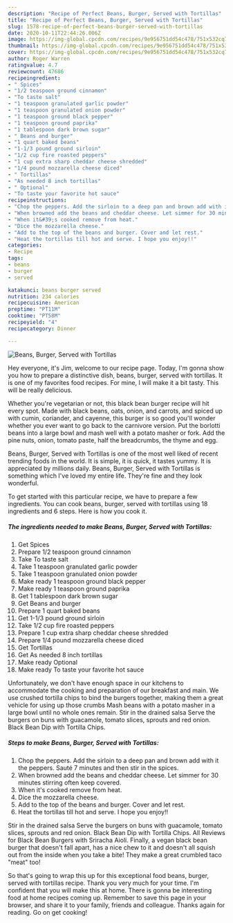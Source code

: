 ```yaml
---
description: "Recipe of Perfect Beans, Burger, Served with Tortillas"
title: "Recipe of Perfect Beans, Burger, Served with Tortillas"
slug: 1578-recipe-of-perfect-beans-burger-served-with-tortillas
date: 2020-10-11T22:44:26.006Z
image: https://img-global.cpcdn.com/recipes/9e956751dd54c478/751x532cq70/beans-burger-served-with-tortillas-recipe-main-photo.jpg
thumbnail: https://img-global.cpcdn.com/recipes/9e956751dd54c478/751x532cq70/beans-burger-served-with-tortillas-recipe-main-photo.jpg
cover: https://img-global.cpcdn.com/recipes/9e956751dd54c478/751x532cq70/beans-burger-served-with-tortillas-recipe-main-photo.jpg
author: Roger Warren
ratingvalue: 4.7
reviewcount: 47686
recipeingredient:
- " Spices"
- "1/2 teaspoon ground cinnamon"
- "To taste salt"
- "1 teaspoon granulated garlic powder"
- "1 teaspoon granulated onion powder"
- "1 teaspoon ground black pepper"
- "1 teaspoon ground paprika"
- "1 tablespoon dark brown sugar"
- " Beans and burger"
- "1 quart baked beans"
- "1-1/3 pound ground sirloin"
- "1/2 cup fire roasted peppers"
- "1 cup extra sharp cheddar cheese shredded"
- "1/4 pound mozzarella cheese diced"
- " Tortillas"
- "As needed 8 inch tortillas"
- " Optional"
- "To taste your favorite hot sauce"
recipeinstructions:
- "Chop the peppers. Add the sirloin to a deep pan and brown add with it the peppers. Sauté 7 minutes and then stir in the spices."
- "When browned add the beans and cheddar cheese. Let simmer for 30 minutes stirring often keep covered."
- "When it&#39;s cooked remove from heat."
- "Dice the mozzarella cheese."
- "Add to the top of the beans and burger. Cover and let rest."
- "Heat the tortillas till hot and serve. I hope you enjoy!!"
categories:
- Recipe
tags:
- beans
- burger
- served

katakunci: beans burger served 
nutrition: 234 calories
recipecuisine: American
preptime: "PT11M"
cooktime: "PT58M"
recipeyield: "4"
recipecategory: Dinner

---
```



![Beans, Burger, Served with Tortillas](https://img-global.cpcdn.com/recipes/9e956751dd54c478/751x532cq70/beans-burger-served-with-tortillas-recipe-main-photo.jpg)

Hey everyone, it's Jim, welcome to our recipe page. Today, I'm gonna show you how to prepare a distinctive dish, beans, burger, served with tortillas. It is one of my favorites food recipes. For mine, I will make it a bit tasty. This will be really delicious.

Whether you&#39;re vegetarian or not, this black bean burger recipe will hit every spot. Made with black beans, oats, onion, and carrots, and spiced up with cumin, coriander, and cayenne, this burger is so good you&#39;ll wonder whether you ever want to go back to the carnivore version. Put the borlotti beans into a large bowl and mash well with a potato masher or fork. Add the pine nuts, onion, tomato paste, half the breadcrumbs, the thyme and egg.

Beans, Burger, Served with Tortillas is one of the most well liked of recent trending foods in the world. It is simple, it is quick, it tastes yummy. It is appreciated by millions daily. Beans, Burger, Served with Tortillas is something which I've loved my entire life. They're fine and they look wonderful.


To get started with this particular recipe, we have to prepare a few ingredients. You can cook beans, burger, served with tortillas using 18 ingredients and 6 steps. Here is how you cook it.

<!--inarticleads1-->

##### The ingredients needed to make Beans, Burger, Served with Tortillas:

1. Get  Spices
1. Prepare 1/2 teaspoon ground cinnamon
1. Take To taste salt
1. Take 1 teaspoon granulated garlic powder
1. Take 1 teaspoon granulated onion powder
1. Make ready 1 teaspoon ground black pepper
1. Make ready 1 teaspoon ground paprika
1. Get 1 tablespoon dark brown sugar
1. Get  Beans and burger
1. Prepare 1 quart baked beans
1. Get 1-1/3 pound ground sirloin
1. Take 1/2 cup fire roasted peppers
1. Prepare 1 cup extra sharp cheddar cheese shredded
1. Prepare 1/4 pound mozzarella cheese diced
1. Get  Tortillas
1. Get As needed 8 inch tortillas
1. Make ready  Optional
1. Make ready To taste your favorite hot sauce


Unfortunately, we don&#39;t have enough space in our kitchens to accommodate the cooking and preparation of our breakfast and main. We use crushed tortilla chips to bind the burgers together, making them a great vehicle for using up those crumbs Mash beans with a potato masher in a large bowl until no whole ones remain. Stir in the drained salsa Serve the burgers on buns with guacamole, tomato slices, sprouts and red onion. Black Bean Dip with Tortilla Chips. 

<!--inarticleads2-->

##### Steps to make Beans, Burger, Served with Tortillas:

1. Chop the peppers. Add the sirloin to a deep pan and brown add with it the peppers. Sauté 7 minutes and then stir in the spices.
1. When browned add the beans and cheddar cheese. Let simmer for 30 minutes stirring often keep covered.
1. When it&#39;s cooked remove from heat.
1. Dice the mozzarella cheese.
1. Add to the top of the beans and burger. Cover and let rest.
1. Heat the tortillas till hot and serve. I hope you enjoy!!


Stir in the drained salsa Serve the burgers on buns with guacamole, tomato slices, sprouts and red onion. Black Bean Dip with Tortilla Chips. All Reviews for Black Bean Burgers with Sriracha Aioli. Finally, a vegan black bean burger that doesn&#39;t fall apart, has a nice chew to it and doesn&#39;t all squish out from the inside when you take a bite! They make a great crumbled taco &#34;meat&#34; too! 

So that's going to wrap this up for this exceptional food beans, burger, served with tortillas recipe. Thank you very much for your time. I'm confident that you will make this at home. There is gonna be interesting food at home recipes coming up. Remember to save this page in your browser, and share it to your family, friends and colleague. Thanks again for reading. Go on get cooking!
